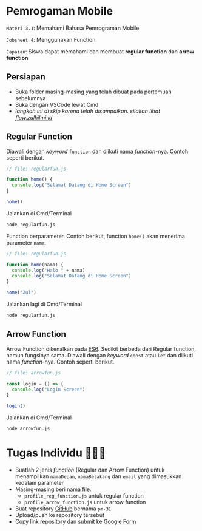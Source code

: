 # Pemrogaman Mobile

`Materi 3.1`: Memahami Bahasa Pemrograman Mobile

`Jobsheet 4`: Menggunakan Function

`Capaian`: Siswa dapat memahami dan membuat **regular function** dan **arrow function**

## Persiapan

- Buka folder masing-masing yang telah dibuat pada pertemuan sebelumnya
- Buka dengan VSCode lewat Cmd
- _langkah ini di skip karena telah disampaikan. silakan lihat [flow.zulhilmi.id](https://flow.zulhilmi.id)_

## Regular Function

Diawali dengan _keyword_ `function` dan diikuti nama _function_-nya. Contoh seperti berikut.

```js
// file: regularfun.js

function home() {
  console.log("Selamat Datang di Home Screen")
}

home()
```

Jalankan di Cmd/Terminal

```bash
node regularfun.js
```

Function berparameter. Contoh berikut, function `home()` akan menerima parameter `nama`.

```js
// file: regularfun.js

function home(nama) {
  console.log("Halo " + nama)
  console.log("Selamat Datang di Home Screen")
}

home("Zul")
```

Jalankan lagi di Cmd/Terminal

```bash
node regularfun.js
```

## Arrow Function

Arrow Function dikenalkan pada [ES6](https://www.w3schools.com/Js/js_es6.asp). Sedikit berbeda dari Regular function, namun fungsinya sama. Diawali dengan _keyword_ `const` atau `let` dan diikuti nama _function_-nya. Contoh seperti berikut.

```js
// file: arrowfun.js

const login = () => {
  console.log("Login Screen")
}

login()
```

Jalankan di Cmd/Terminal

```bash
node arrowfun.js
```

# Tugas Individu 👨🏻‍💻

- Buatlah 2 jenis _function_ (Regular dan Arrow Function) untuk menampilkan `namaDepan`, `namaBelakang` dan `email` yang dimasukkan kedalam parameter
- Masing-masing beri nama file:
  - `profile_reg_function.js` untuk regular function
  - `profile_arrow_function.js` untuk arrow function
- Buat repository [GitHub](https://github.com) bernama `pm-31`
- Upload/push ke repository tersebut
- Copy link repository dan submit ke [Google Form](https://forms.gle/MS5AEYfNbrxmCTQF8)

